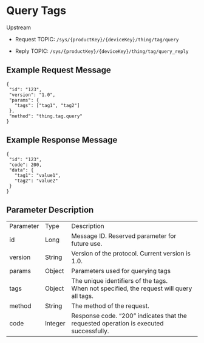 # Query Tags

Upstream
- Request TOPIC: `/sys/{productKey}/{deviceKey}/thing/tag/query`

- Reply TOPIC: `/sys/{productKey}/{deviceKey}/thing/tag/query_reply`

## Example Request Message

```
{
 "id": "123",
 "version": "1.0",
 "params": {
   "tags": ["tag1", "tag2"]
 },
 "method": "thing.tag.query"
}

```

## Example Response Message

```
{
 "id": "123",
 "code": 200,
 "data": {
   "tag1": "value1",
   "tag2": "value2"
 }
}

```

## Parameter Description

<table>
  <tr>
    <td>Parameter </td>
    <td>Type </td>
    <td>Description</td>
  </tr>
  <tr>
    <td>id</td>
    <td>Long</td>
    <td>Message ID. Reserved parameter for future use.</td>
  </tr>
  <tr>
    <td>version</td>
    <td>String</td>
    <td>Version of the protocol. Current version is 1.0.</td>
  </tr>
  <tr>
    <td>params</td>
    <td>Object</td>
    <td>Parameters used for querying tags</td>
  </tr>
  <tr>
    <td>tags</td>
    <td>Object</td>
    <td>The unique identifiers of the tags.<br>
      When not specified, the request will query all tags.</td>
  </tr>
  <tr>
    <td>method</td>
    <td>String</td>
    <td>The method of the request.</td>
  </tr>
  <tr>
    <td>code</td>
    <td>Integer</td>
    <td>Response code. &ldquo;200&rdquo; indicates that the requested operation is executed successfully.</td>
  </tr>
</table>
